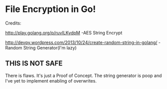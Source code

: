 <h1>File Encryption in Go!</h1>
Credits:

http://play.golang.org/p/ruvILKydpM -AES String Encrypt

http://devpy.wordpress.com/2013/10/24/create-random-string-in-golang/ -Random String Generator(I'm lazy)

<h2>THIS IS NOT SAFE</h2>
There is flaws.  It's just a Proof of Concept.  The string generator is poop and I've yet to implement enabling of overwrites.
